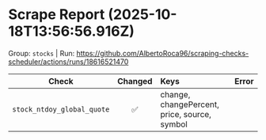 # Scrape Report (2025-10-18T13:56:56.916Z)

Group: `stocks`  |  Run: https://github.com/AlbertoRoca96/scraping-checks-scheduler/actions/runs/18616521470

| Check | Changed | Keys | Error |
|---|:---:|:--|:--|
| `stock_ntdoy_global_quote` | ✅ | change, changePercent, price, source, symbol |  |
